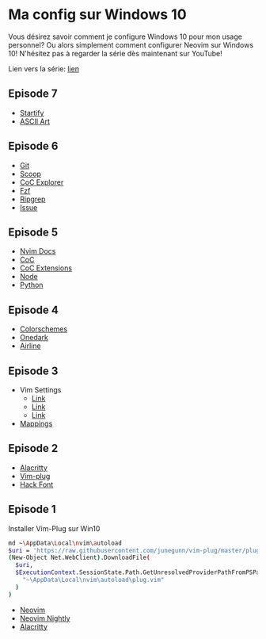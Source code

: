 # Ma config sur Windows 10

Vous désirez savoir comment je configure Windows 10 pour mon usage personnel? Ou alors simplement comment configurer Neovim sur Windows 10! N'hésitez pas à regarder la série dès maintenant sur YouTube!

Lien vers la série: [lien](https://www.youtube.com/playlist?list=PLuWyq_EO5_ALS-X7aNbe_cv_aMMTY3ZrB)

## Episode 7

- [Startify](https://github.com/mhinz/vim-startify)
- [ASCII Art](https://patorjk.com/software/taag)

## Episode 6

- [Git](https://gitforwindows.org/)
- [Scoop](https://scoop.sh/)
- [CoC Explorer](https://github.com/weirongxu/coc-explorer)
- [Fzf](https://github.com/junegunn/fzf)
- [Ripgrep](https://github.com/BurntSushi/ripgrep)
- [Issue](https://github.com/junegunn/fzf.vim/issues/1104)

## Episode 5

- [Nvim Docs](https://neovim.io/doc/user/provider.html)
- [CoC](https://github.com/neoclide/coc.nvim)
- [CoC Extensions](https://github.com/neoclide/coc.nvim/wiki/Using-coc-extensions)
- [Node](https://nodejs.org/en/)
- [Python](https://www.python.org/)

## Episode 4

- [Colorschemes](https://github.com/rafi/awesome-vim-colorschemes)
- [Onedark](https://github.com/joshdick/onedark.vim)
- [Airline](https://github.com/vim-airline/vim-airline)

## Episode 3

- Vim Settings
  - [Link](https://www.shortcutfoo.com/blog/top-50-vim-configuration-options/)
  - [Link](https://www.linode.com/docs/guides/introduction-to-vim-customization/)
  - [Link](https://linuxhint.com/important_vim_settings/)
- [Mappings](https://vim.fandom.com/wiki/Mapping_keys_in_Vim_-_Tutorial_(Part_1))

## Episode 2

- [Alacritty](https://github.com/alacritty/alacritty)
- [Vim-plug](https://github.com/junegunn/vim-plug)
- [Hack Font](https://github.com/source-foundry/Hack-windows-installer/releases/tag/v1.6.0)

## Episode 1

Installer Vim-Plug sur Win10

```bash
md ~\AppData\Local\nvim\autoload
$uri = 'https://raw.githubusercontent.com/junegunn/vim-plug/master/plug.vim'
(New-Object Net.WebClient).DownloadFile(
  $uri,
  $ExecutionContext.SessionState.Path.GetUnresolvedProviderPathFromPSPath(
    "~\AppData\Local\nvim\autoload\plug.vim"
  )
)
```

- [Neovim](https://neovim.io/)
- [Neovim Nightly](https://github.com/neovim/neovim/releases/tag/nightly)
- [Alacritty](https://github.com/alacritty/alacritty)
